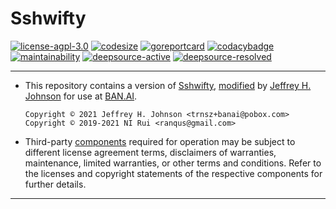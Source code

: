 # Sshwifty

[![license-agpl-3.0](https://img.shields.io/badge/license-AGPL‑3.0-blue.svg)](https://img.shields.io/badge/license-AGPL‑3.0-blue.svg)
[![codesize](https://img.shields.io/github/languages/code-size/BAN-AI-Multics/sshwifty.svg)](https://github.com/BAN-AI-Multics/sshwifty)
[![goreportcard](https://goreportcard.com/badge/github.com/BAN-AI-Multics/sshwifty)](https://goreportcard.com/badge/github.com/BAN-AI-Multics/sshwifty)
[![codacybadge](https://api.codacy.com/project/badge/Grade/abada4bf5755427ca565bdef2e23ef5e)](https://app.codacy.com/gh/BAN-AI-Multics/sshwifty?utm_source=github.com&utm_medium=referral&utm_content=BAN-AI-Multics/sshwifty&utm_campaign=Badge_Grade_Settings)
[![maintainability](https://api.codeclimate.com/v1/badges/e0a0f66c4911f46f643c/maintainability)](https://codeclimate.com/github/BAN-AI-Multics/sshwifty/maintainability)
[![deepsource-active](https://deepsource.io/gh/BAN-AI-Multics/sshwifty.svg/?label=active-issues)](https://deepsource.io/gh/BAN-AI-Multics/sshwifty/?ref=repository-badge)
[![deepsource-resolved](https://deepsource.io/gh/BAN-AI-Multics/sshwifty.svg/?label=resolved+issues)](https://deepsource.io/gh/BAN-AI-Multics/sshwifty/?ref=repository-badge)

---

* This repository contains a version of [Sshwifty](https://github.com/nirui/sshwifty/),
  [modified](https://github.com/nirui/sshwifty/compare/master...BAN-AI-Multics:master.diff)
  by [Jeffrey H. Johnson](mailto:trnsz+banai@pobox.com) for use at
  [BAN.AI](https://ban.ai).

    ```text
    Copyright © 2021 Jeffrey H. Johnson <trnsz+banai@pobox.com>
    Copyright © 2019-2021 NI Rui <ranqus@gmail.com>
	```

* Third-party [components](DEPENDENCIES.md) required for operation may be
  subject to different license agreement terms, disclaimers of warranties,
  maintenance, limited warranties, or other terms and conditions. Refer to
  the licenses and copyright statements of the respective components for
  further details.

[license.md]: LICENSE.md
[dependencies.md]: DEPENDENCIES.md

---
